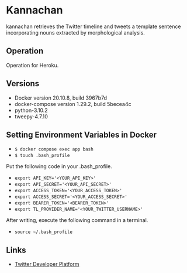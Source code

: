 # Kannachan

kannachan retrieves the Twitter timeline and tweets a template sentence incorporating nouns extracted by morphological analysis.  

## Operation

Operation for Heroku.  

## Versions

 - Docker version 20.10.8, build 3967b7d  
 - docker-compose version 1.29.2, build 5becea4c  
 - python-3.10.2  
 - tweepy-4.7.10  

## Setting Environment Variables in Docker

- `$ docker compose exec app bash`  
- `$ touch .bash_profile`  
  
Put the following code in your .bash_profile.  

- `export API_KEY='<YOUR_API_KEY>'`  
- `export API_SECRET='<YOUR_API_SECRET>'`  
- `export ACCESS_TOKEN='<YOUR_ACCESS_TOKEN>'`  
- `export ACCESS_SECRET='<YOUR_ACCESS_SECRET>'`  
- `export BEARER_TOKEN='<BEARER_TOKEN>'`  
- `export TL_PROVIDER_NAME='<YOUR_TWITTER_USERNAME>'`  
  
After writing, execute the following command in a terminal.  
- `source ~/.bash_profile`  

## Links
 - [Twitter Developer Platform](https://developer.twitter.com/en)  
